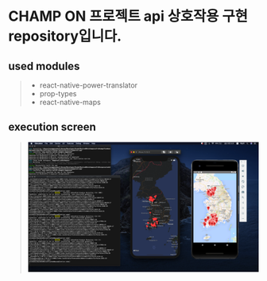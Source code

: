 # CHAMP ON 프로젝트 api 상호작용 구현 repository입니다.

## used modules

> - react-native-power-translator
> - prop-types
> - react-native-maps

## execution screen

> <img src="./images/execution.png" />
